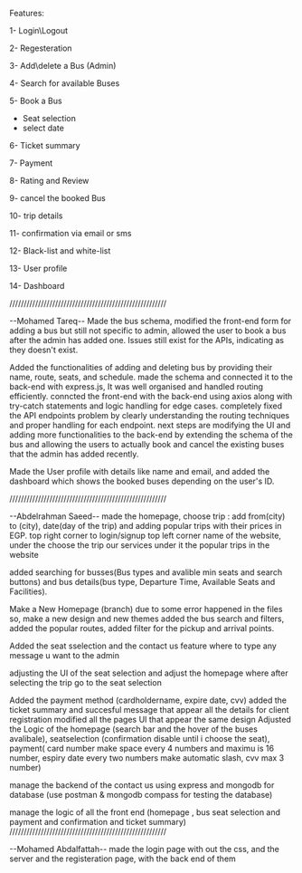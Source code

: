 Features:

1- Login\Logout

2- Regesteration

3- Add\delete a Bus (Admin)

4- Search for available Buses

5- Book a Bus

  - Seat selection
  - select date

6- Ticket summary

7- Payment

8- Rating and Review

9- cancel the booked Bus

10- trip details

11- confirmation via email or sms

12- Black-list and white-list

13- User profile

14- Dashboard


///////////////////////////////////////////////////////

--Mohamed Tareq--
Made the bus schema, modified the front-end form for adding a bus but still not specific to admin, allowed the user to book a bus after the admin has added one.
Issues still exist for the APIs, indicating as they doesn't exist.

Added the functionalities of adding and deleting bus by providing their name, route, seats, and schedule.
made the schema and connected it to the back-end with express.js, It was well organised and handled routing efficiently.
conncted the front-end with the back-end using axios along with try-catch statements and logic handling for edge cases.
completely fixed the API endpoints problem by clearly understanding the routing techniques and proper handling for each endpoint.
next steps are modifying the UI and adding more functionalities to the back-end by extending the schema of the bus and allowing the users
to actually book and cancel the existing buses that the admin has added recently.

Made the User profile with details like name and email, and added the dashboard which shows the booked 
buses depending on the user's ID.


///////////////////////////////////////////////////////

--Abdelrahman Saeed-- 
made the homepage,  choose trip : add from(city) to (city), date(day of the trip) and adding popular trips with their prices in EGP.
top right corner to login/signup
top left corner name of the website, under the choose the trip our services  under it the popular trips in the website

added searching for busses(Bus types and avalible min seats and search buttons) and bus details(bus type, Departure Time, Available Seats and Facilities).

Make a New Homepage (branch) due to some error happened in the files so, make a new design and new themes
added the bus search and filters, added the popular routes, added filter for the pickup and arrival points.

Added the seat sselection and the contact us feature where to type any message u want to the admin

adjusting the UI of the seat selection and adjust the homepage where after selecting the trip go to the seat selection

Added the payment method (cardholdername, expire date, cvv) added the ticket summary and succesful message that appear all the details for client registration
modified all the pages UI that appear the same design 
Adjusted the Logic of the homepage (search bar and the hover of the buses avalibale), seatselection (confirmation disable until i choose the seat), payment( card number make space every 4 numbers and maximu is 16 number, espiry date every two numbers make automatic slash, cvv max 3 number)

manage the backend of the contact us using express and mongodb for database (use postman & mongodb compass for testing the database)

manage the logic of all the front end (homepage , bus seat selection and payment and confirmation and ticket summary)
///////////////////////////////////////////////////////

--Mohamed Abdalfattah--
made the login page with out the css, and the server and the registeration page, with the back end of them
